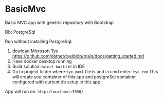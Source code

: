 # BasicMvc
Basic MVC app with generic repository with Bootstrap

Db: PostgreSql

Run without installing PostgreSql:

1. dowload Microsoft Tye https://github.com/dotnet/tye/blob/main/docs/getting_started.md
2. Have docker desktop running 
3. Build solution `dotnet build` or in IDE
3. Go to project folder where `tye.yaml` file is and in cmd enter: `tye run`
This will create you container of this app and postgreSql container configured with current db setup in this app;

App will run on: `http:/localhost:5000/`


